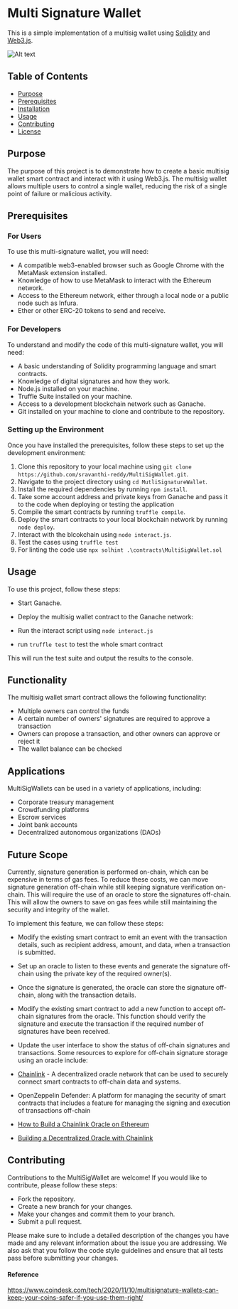 # Multi Signature Wallet

This is a simple implementation of a multisig wallet using [Solidity](https://solidity.readthedocs.io/en/v0.8.7/) and [Web3.js](https://web3js.readthedocs.io/en/v1.5.2/).

![Alt text](MultiSig.jpg?raw=true)

## Table of Contents

- [Purpose](#purpose)
- [Prerequisites](#prerequisites)
- [Installation](#installation)
- [Usage](#usage)
- [Contributing](#contributing)
- [License](#license)

## Purpose

The purpose of this project is to demonstrate how to create a basic multisig wallet smart contract and interact with it using Web3.js. The multisig wallet allows multiple users to control a single wallet, reducing the risk of a single point of failure or malicious activity.

## Prerequisites
### For Users
To use this multi-signature wallet, you will need:

- A compatible web3-enabled browser such as Google Chrome with the MetaMask extension installed.
- Knowledge of how to use MetaMask to interact with the Ethereum network.
- Access to the Ethereum network, either through a local node or a public node such as Infura.
- Ether or other ERC-20 tokens to send and receive.

### For Developers
To understand and modify the code of this multi-signature wallet, you will need:

- A basic understanding of Solidity programming language and smart contracts.
- Knowledge of digital signatures and how they work.
- Node.js installed on your machine.
- Truffle Suite installed on your machine.
- Access to a development blockchain network such as Ganache.
- Git installed on your machine to clone and contribute to the repository.

### Setting up the Environment
Once you have installed the prerequisites, follow these steps to set up the development environment:

1. Clone this repository to your local machine using `git clone  https://github.com/sravanthi-reddy/MultiSigWallet.git`.
2. Navigate to the project directory using `cd MutliSignatureWallet`.
3. Install the required dependencies by running `npm install`.
4. Take some account address and private keys from Ganache and pass it to the code when deploying or testing the application
5. Compile the smart contracts by running `truffle compile`.
6. Deploy the smart contracts to your local blockchain network by running `node deploy`.
7. Interact with the blcokchain using `node interact.js`.
8. Test the cases using `truffle test`
9. For linting the code use `npx solhint .\contracts\MultiSigWallet.sol`


## Usage

To use this project, follow these steps:

- Start Ganache.

- Deploy the multisig wallet contract to the Ganache network:
- Run the interact script using `node interact.js`
- run `truffle test` to test the whole smart contract 


This will run the test suite and output the results to the console.

## Functionality
The multisig wallet smart contract allows the following functionality:

- Multiple owners can control the funds
- A certain number of owners' signatures are required to approve a transaction
- Owners can propose a transaction, and other owners can approve or reject it
- The wallet balance can be checked

## Applications
MultiSigWallets can be used in a variety of applications, including:

- Corporate treasury management
- Crowdfunding platforms
- Escrow services
- Joint bank accounts
- Decentralized autonomous organizations (DAOs)

## Future Scope
Currently, signature generation is performed on-chain, which can be expensive in terms of gas fees. To reduce these costs, we can move signature generation off-chain while still keeping signature verification on-chain. This will require the use of an oracle to store the signatures off-chain.
This will allow the owners to save on gas fees while still maintaining the security and integrity of the wallet.

To implement this feature, we can follow these steps:

- Modify the existing smart contract to emit an event with the transaction details, such as recipient address, amount, and data, when a transaction is submitted.

- Set up an oracle to listen to these events and generate the signature off-chain using the private key of the required owner(s).

- Once the signature is generated, the oracle can store the signature off-chain, along with the transaction details.

- Modify the existing smart contract to add a new function to accept off-chain signatures from the oracle. This function should verify the signature and execute the     transaction if the required number of signatures have been received.

- Update the user interface to show the status of off-chain signatures and transactions.
  Some resources to explore for off-chain signature storage using an oracle include:

- [Chainlink](https://chain.link/) -  A decentralized oracle network that can be used to securely connect smart contracts to off-chain data and systems.
- OpenZeppelin Defender: A platform for managing the security of smart contracts that includes a feature for managing the signing and execution of transactions off-chain
- [How to Build a Chainlink Oracle on Ethereum](https://trufflesuite.com/tutorials/how-to-build-a-chainlink-oracle-on-ethereum)
- [Building a Decentralized Oracle with Chainlink](https://medium.com/swlh/building-a-decentralized-oracle-with-chainlink-5b91a5b49737)

## Contributing

Contributions to the MultiSigWallet are welcome! If you would like to contribute, please follow these steps:

- Fork the repository.
- Create a new branch for your changes.
- Make your changes and commit them to your branch.
- Submit a pull request.

Please make sure to include a detailed description of the changes you have made and any relevant information about the issue you are addressing. We also ask that you follow the code style guidelines and ensure that all tests pass before submitting your changes.

#### Reference 
https://www.coindesk.com/tech/2020/11/10/multisignature-wallets-can-keep-your-coins-safer-if-you-use-them-right/

